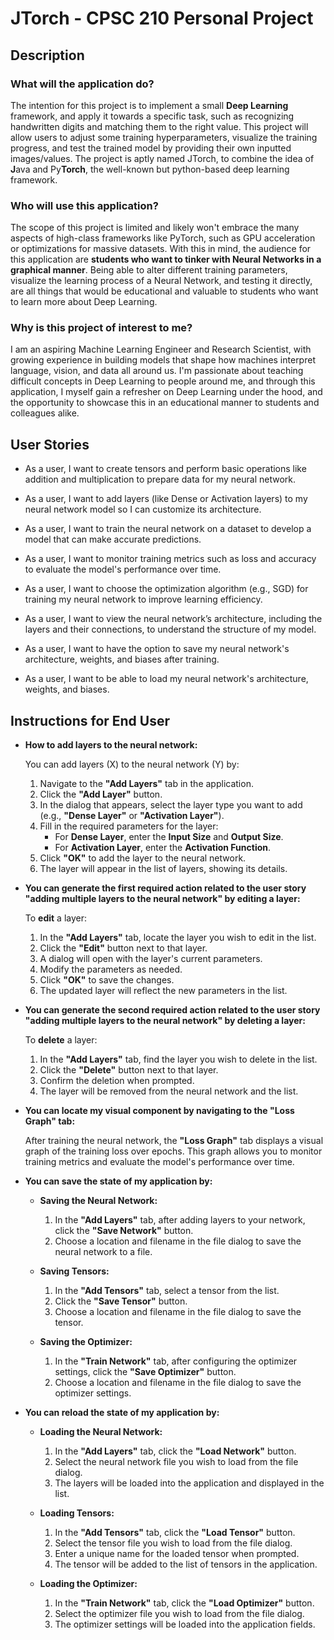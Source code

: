 # JTorch - CPSC 210 Personal Project
## Description
### What will the application do?

The intention for this project is to implement a small **Deep Learning** framework, and apply it towards a specific task, such as recognizing handwritten digits and matching them to the right value. This project will allow users to adjust some training hyperparameters, visualize the training progress, and test the trained model by providing their own inputted images/values. The project is aptly named JTorch, to combine the idea of **J**ava and Py**Torch**, the well-known but python-based deep learning framework.

### Who will use this application?

The scope of this project is limited and likely won't embrace the many aspects of high-class frameworks like PyTorch, such as GPU acceleration or optimizations for massive datasets. With this in mind, the audience for this application are **students who want to tinker with Neural Networks in a graphical manner**. Being able to alter different training parameters, visualize the learning process of a Neural Network, and testing it directly, are all things that would be educational and valuable to students who want to learn more about Deep Learning.

### Why is this project of interest to me?

I am an aspiring Machine Learning Engineer and Research Scientist, with growing experience in building models that shape how machines interpret language, vision, and data all around us. I'm passionate about teaching difficult concepts in Deep Learning to people around me, and through this application, I myself gain a refresher on Deep Learning under the hood, and the opportunity to showcase this in an educational manner to students and colleagues alike.

## User Stories

- As a user, I want to create tensors and perform basic operations like addition and multiplication to prepare data for my neural network.

- As a user, I want to add layers (like Dense or Activation layers) to my neural network model so I can customize its architecture.

- As a user, I want to train the neural network on a dataset to develop a model that can make accurate predictions.

- As a user, I want to monitor training metrics such as loss and accuracy to evaluate the model's performance over time.

- As a user, I want to choose the optimization algorithm (e.g., SGD) for training my neural network to improve learning efficiency.

- As a user, I want to view the neural network’s architecture, including the layers and their connections, to understand the structure of my model.

- As a user, I want to have the option to save my neural network's architecture, weights, and biases after training.

- As a user, I want to be able to load my neural network's architecture, weights, and biases.

## Instructions for End User

- **How to add layers to the neural network:**

  You can add layers (X) to the neural network (Y) by:

  1. Navigate to the **"Add Layers"** tab in the application.
  2. Click the **"Add Layer"** button.
  3. In the dialog that appears, select the layer type you want to add (e.g., **"Dense Layer"** or **"Activation Layer"**).
  4. Fill in the required parameters for the layer:
     - For **Dense Layer**, enter the **Input Size** and **Output Size**.
     - For **Activation Layer**, enter the **Activation Function**.
  5. Click **"OK"** to add the layer to the neural network.
  6. The layer will appear in the list of layers, showing its details.

- **You can generate the first required action related to the user story "adding multiple layers to the neural network" by editing a layer:**

  To **edit** a layer:

  1. In the **"Add Layers"** tab, locate the layer you wish to edit in the list.
  2. Click the **"Edit"** button next to that layer.
  3. A dialog will open with the layer's current parameters.
  4. Modify the parameters as needed.
  5. Click **"OK"** to save the changes.
  6. The updated layer will reflect the new parameters in the list.

- **You can generate the second required action related to the user story "adding multiple layers to the neural network" by deleting a layer:**

  To **delete** a layer:

  1. In the **"Add Layers"** tab, find the layer you wish to delete in the list.
  2. Click the **"Delete"** button next to that layer.
  3. Confirm the deletion when prompted.
  4. The layer will be removed from the neural network and the list.

- **You can locate my visual component by navigating to the "Loss Graph" tab:**

  After training the neural network, the **"Loss Graph"** tab displays a visual graph of the training loss over epochs. This graph allows you to monitor training metrics and evaluate the model's performance over time.

- **You can save the state of my application by:**

  - **Saving the Neural Network:**

    1. In the **"Add Layers"** tab, after adding layers to your network, click the **"Save Network"** button.
    2. Choose a location and filename in the file dialog to save the neural network to a file.

  - **Saving Tensors:**

    1. In the **"Add Tensors"** tab, select a tensor from the list.
    2. Click the **"Save Tensor"** button.
    3. Choose a location and filename in the file dialog to save the tensor.

  - **Saving the Optimizer:**

    1. In the **"Train Network"** tab, after configuring the optimizer settings, click the **"Save Optimizer"** button.
    2. Choose a location and filename in the file dialog to save the optimizer settings.

- **You can reload the state of my application by:**

  - **Loading the Neural Network:**

    1. In the **"Add Layers"** tab, click the **"Load Network"** button.
    2. Select the neural network file you wish to load from the file dialog.
    3. The layers will be loaded into the application and displayed in the list.

  - **Loading Tensors:**

    1. In the **"Add Tensors"** tab, click the **"Load Tensor"** button.
    2. Select the tensor file you wish to load from the file dialog.
    3. Enter a unique name for the loaded tensor when prompted.
    4. The tensor will be added to the list of tensors in the application.

  - **Loading the Optimizer:**

    1. In the **"Train Network"** tab, click the **"Load Optimizer"** button.
    2. Select the optimizer file you wish to load from the file dialog.
    3. The optimizer settings will be loaded into the application fields.
